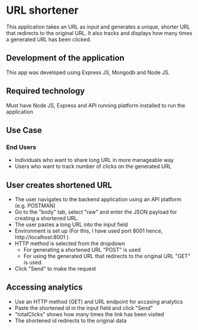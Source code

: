 # URL shortener

This application takes an URL as input and generates a unique, shorter URL that redirects to the original URL. It also tracks and displays how many times a generated URL has been clicked.

## Development of the application

This app was developed using Express JS, Mongodb and Node JS.

## Required technology

Must have Node JS, Express and API running platform installed to run the application

## Use Case

### End Users

- Individuals who want to share long URL in more manageable way
- Users who want to track number of clicks on the generated URL

## User creates shortened URL

- The user navigates to the backend application using an API platform (e.g. POSTMAN)
- Go to the "body" tab, select "raw" and enter the JSON payload for creating a shortened URL.
- The user pastes a long URL into the input field
- Environment is set up (For this, I have used port 8001 hence, http://localhost:8001 )
- HTTP method is selected from the dropdown
  - For generating a shortened URL "POST" is used
  - For using the generated URL that redirects to the original URL "GET" is used.
- Click "Send" to make the request

## Accessing analytics

- Use an HTTP method (GET) and URL endpoint for accasing analytics
- Paste the shortened id in the input field and click "Send"
- "totalClicks" shows how many times the link has been visited
- The shortened id redirects to the original data
